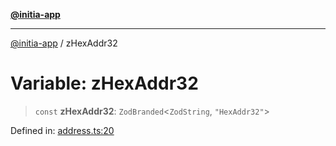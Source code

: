 [**@initia-app**](../types.md)

***

[@initia-app](../types.md) / zHexAddr32

# Variable: zHexAddr32

> `const` **zHexAddr32**: `ZodBranded`\<`ZodString`, `"HexAddr32"`\>

Defined in: [address.ts:20](https://github.com/hanwong/app-v2/blob/81e68e88090ddc2ab26b9b4b48b4c48725303c75/app/types/address.ts#L20)
